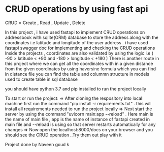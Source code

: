 # CRUD operations by using fast api

CRUD = Create , Read , Update , Delete

In this project , i have used fastapi to implement CRUD operations on addressbook with sqlite(ORM) database to store the address along with the coordinates 
i.e latitude and longitude of the user address .
i have used fastapi swagger doc for implementing and checking the CRUD operations
Inside the projects , coordinates are also validated by using the logic i.e ( -90 > latitude < +90 and -180 > longitude < +180 )
There is another route in this project where we can get all the coordinates with in a given distance from the given coordinates by using haversine formula which 
you can find in distance file
you can find the table and colummn structure in models used to create table in sql database

you should have python 3.7 and pip installed to run the project locally

To start or run the project:
=> After cloning the respository into local machine first run the command "pip install -r requirements.txt" . this will install all requirements needed to run the 
   project locally
=> Next start the server by using the command "uvicorn main:app --reload" . Here main is the name of main file , app is the name of instance of fastapi created in 
   main file and --reload is using so that server restarts automatically for any changes
=> Now open the localhost:8000/docs on your browser and you should see the CRUD operation ..Try them out play with it  


Project done by Naveen goud k
